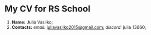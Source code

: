 # My CV for RS School

1. **Name:** Julia Vasilko;
2. **Contacts:** *email:* juliavasilko2015@gmail.com;
                 *discord:* julia_13660;